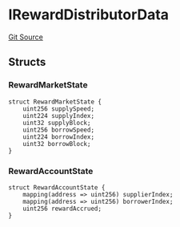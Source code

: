 # IRewardDistributorData
[Git Source](https://github.com/malda-protocol/malda-lending/blob/179a048ba4fdf7caff4add1e6a0986ba27ae405c/src\interfaces\IRewardDistributor.sol)


## Structs
### RewardMarketState

```solidity
struct RewardMarketState {
    uint256 supplySpeed;
    uint224 supplyIndex;
    uint32 supplyBlock;
    uint256 borrowSpeed;
    uint224 borrowIndex;
    uint32 borrowBlock;
}
```

### RewardAccountState

```solidity
struct RewardAccountState {
    mapping(address => uint256) supplierIndex;
    mapping(address => uint256) borrowerIndex;
    uint256 rewardAccrued;
}
```

